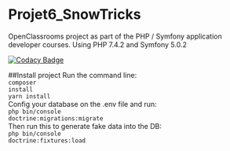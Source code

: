 # Projet6_SnowTricks

OpenClassrooms project as part of the PHP / Symfony application developer courses.
Using PHP 7.4.2 and Symfony 5.0.2

[![Codacy Badge](https://api.codacy.com/project/badge/Grade/3d0e1ef5329145f7a0a4324709ecf965)](https://www.codacy.com/manual/Shiiyo/6-SnowTricks?utm_source=github.com&amp;utm_medium=referral&amp;utm_content=Shiiyo/6-SnowTricks&amp;utm_campaign=Badge_Grade)

##Install project
Run the command line: <br/>
<code>composer install</code><br/>
<code>yarn install</code><br/>
Config your database on the .env file and run:<br/>
<code>php bin/console doctrine:migrations:migrate</code><br/>
Then run this to generate fake data into the DB:<br/>
<code>php bin/console doctrine:fixtures:load</code>
